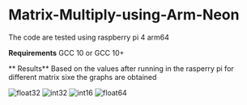 # Matrix-Multiply-using-Arm-Neon

The code are tested using raspberry pi 4 arm64

**Requirements**
  GCC 10 or GCC 10+
 
** Results**
Based on the values after running in the rasperry pi for different matrix sixe the graphs are obtained

![float32](https://user-images.githubusercontent.com/84854222/119775997-0161b900-bee2-11eb-8929-33c996ded71c.png)
![int32](https://user-images.githubusercontent.com/84854222/119776307-60bfc900-bee2-11eb-921c-efd087b40dac.png)
![int16](https://user-images.githubusercontent.com/84854222/119776312-62898c80-bee2-11eb-9b45-5f0a19ede807.png)
![float64](https://user-images.githubusercontent.com/84854222/119776317-63bab980-bee2-11eb-935d-16aecdb2d595.png)


